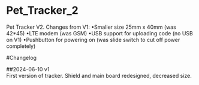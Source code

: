 # Pet_Tracker_2

Pet Tracker V2. Changes from V1: 
    •Smaller size 25mm x 40mm (was 42*45)
    •LTE modem (was GSM)
    •USB support for uploading code (no USB on V1)
    •Pushbutton for powering on (was slide switch to cut off power completely)


#Changelog

##2024-06-10 v1   
    First version of tracker. Shield and main board redesigned, decreased size. 







